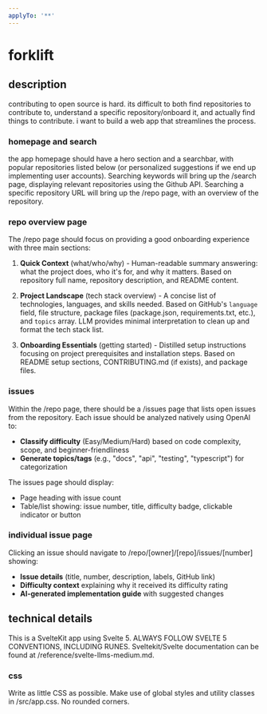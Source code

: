 ```yaml
---
applyTo: '**'
---
```


# forklift

## description

contributing to open source is hard. its difficult to both find repositories to contribute to, understand a specific repository/onboard it, and actually find things to contribute. i want to build a web app that streamlines the process.

### homepage and search

the app homepage should have a hero section and a searchbar, with popular repositories listed below (or personalized suggestions if we end up implementing user accounts). Searching keywords will bring up the /search page, displaying relevant repositories using the Github API. Searching a specific repository URL will bring up the /repo page, with an overview of the repository.

### repo overview page

The /repo page should focus on providing a good onboarding experience with three main sections:

1. **Quick Context** (what/who/why) - Human-readable summary answering: what the project does, who it's for, and why it matters. Based on repository full name, repository description, and README content.

2. **Project Landscape** (tech stack overview) - A concise list of technologies, languages, and skills needed. Based on GitHub's `language` field, file structure, package files (package.json, requirements.txt, etc.), and `topics` array. LLM provides minimal interpretation to clean up and format the tech stack list.

3. **Onboarding Essentials** (getting started) - Distilled setup instructions focusing on project prerequisites and installation steps. Based on README setup sections, CONTRIBUTING.md (if exists), and package files.

### issues

Within the /repo page, there should be a /issues page that lists open issues from the repository. Each issue should be analyzed natively using OpenAI to:

- **Classify difficulty** (Easy/Medium/Hard) based on code complexity, scope, and beginner-friendliness
- **Generate topics/tags** (e.g., "docs", "api", "testing", "typescript") for categorization

The issues page should display:

- Page heading with issue count
- Table/list showing: issue number, title, difficulty badge, clickable indicator or button

### individual issue page

Clicking an issue should navigate to /repo/[owner]/[repo]/issues/[number] showing:

- **Issue details** (title, number, description, labels, GitHub link)
- **Difficulty context** explaining why it received its difficulty rating
- **AI-generated implementation guide** with suggested changes

## technical details

This is a SvelteKit app using Svelte 5. ALWAYS FOLLOW SVELTE 5 CONVENTIONS, INCLUDING RUNES. Sveltekit/Svelte documentation can be found at /reference/svelte-llms-medium.md.

### css

Write as little CSS as possible. Make use of global styles and utility classes in /src/app.css. No rounded corners.
